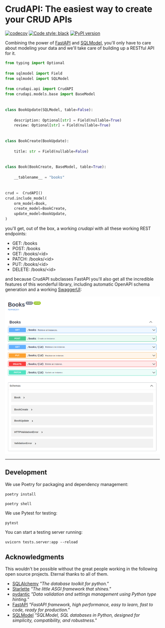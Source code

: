 # CrudAPI: The easiest way to create your CRUD APIs

[![codecov](https://codecov.io/gh/unmateo/crudapi/branch/develop/graph/badge.svg?token=RAKVPGHZU5)](https://codecov.io/gh/unmateo/crudapi)
[![Code style: black](https://img.shields.io/badge/code%20style-black-000000.svg)](https://github.com/psf/black)
[![PyPI version](https://badge.fury.io/py/crudapi.svg)](https://badge.fury.io/py/crudapi)

Combining the power of [FastAPI](https://fastapi.tiangolo.com/) and [SQLModel](https://sqlmodel.tiangolo.com/), you'll only have to care about modeling your data and we'll take care of building up a RESTful API for it.

```python
from typing import Optional

from sqlmodel import Field
from sqlmodel import SQLModel

from crudapi.api import CrudAPI
from crudapi.models.base import BaseModel


class BookUpdate(SQLModel, table=False):

    description: Optional[str] = Field(nullable=True)
    review: Optional[str] = Field(nullable=True)


class BookCreate(BookUpdate):

    title: str = Field(nullable=False)


class Book(BookCreate, BaseModel, table=True):

    __tablename__ = "books"


crud =  CrudAPI()
crud.include_model(
    orm_model=Book,
    create_model=BookCreate,
    update_model=BookUpdate,
)
```

you'll get, out of the box, a working _crudapi_ with all these working REST endpoints:

- GET: /books
- POST: /books
- GET: /books/\<id>
- PATCH: /books/\<id>
- PUT: /books/\<id>
- DELETE: /books/\<id>

and because CrudAPI subclasses FastAPI you'll also get all the incredible features of this wonderful library, including automatic OpenAPI schema generation and a working [SwaggerUI](https://swagger.io/tools/swagger-ui/):

![SwaggerUI generated from demo code](./docs/demo.png "SwaggerUI")

---

## Development

We use Poetry for packaging and dependency management:

`poetry install`

`poetry shell`

We use Pytest for testing:

`pytest`

You can start a testing server running:

`uvicorn tests.server:app --reload `

## Acknowledgments

This wouldn't be possible without the great people working in the following open source projects. Eternal thanks to all of them.

- [SQLAlchemy](https://www.sqlalchemy.org/) _"The database toolkit for python."_
- [Starlette](https://www.starlette.io/) _"The little ASGI framework that shines."_
- [pydantic](https://pydantic-docs.helpmanual.io/) _"Data validation and settings management using Python type hinting."_
- [FastAPI](https://fastapi.tiangolo.com/) _"FastAPI framework, high performance, easy to learn, fast to code, ready for production."_
- [SQLModel](https://sqlmodel.tiangolo.com/) _"SQLModel, SQL databases in Python, designed for simplicity, compatibility, and robustness."_
